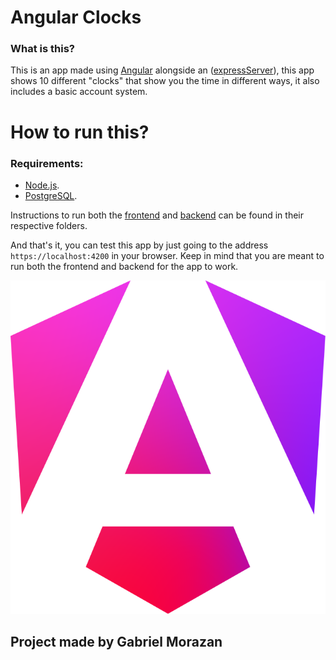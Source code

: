 # Angular Clocks

### What is this?

This is an app made using [Angular](https://angular.dev/) alongside an ([expressServer](https://expressjs.com/)), this app shows 10 different "clocks" that show you the time in different ways, it also includes a basic account system.

# How to run this?

### Requirements:
- [Node.js](https://nodejs.org/en).
- [PostgreSQL](https://www.postgresql.org/).

Instructions to run both the [frontend](./frontend/README.md) and [backend](./backend/README.md) can be found in their respective folders.

And that's it, you can test this app by just going to the address `https://localhost:4200` in your browser. Keep in mind that you are meant to run both the frontend and backend for the app to work.

![alt text](.//frontend/src/assets/angular.svg "Title")

## Project made by Gabriel Morazan